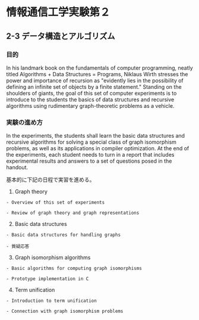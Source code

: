 # 情報通信工学実験第２

## 2-3 データ構造とアルゴリズム

### 目的

In his landmark book on the fundamentals of computer programming,
neatly titled Algorithms + Data Structures = Programs, Niklaus Wirth
stresses the power and importance of recursion as "evidently lies in
the possibility of defining an infinite set of objects by a finite
statement."  Standing on the shoulders of giants, the goal of this set
of computer experiments is to introduce to the students the basics of
data structures and recursive algorithms using rudimentary
graph-theoretic problems as a vehicle.

### 実験の進め方

In the experiments, the students shall learn the basic data structures
and recursive algorithms for solving a special class of graph
isomorphism problems, as well as its applications in compiler
optimization. At the end of the experiments, each student needs to
turn in a report that includes experimental results and answers to a
set of questions posed in the handout.

基本的に下記の日程で実習を進める。

  1. Graph theory

    - Overview of this set of experiments

    - Review of graph theory and graph representations

  2. Basic data structures

    - Basic data structures for handling graphs

    - 質疑応答

  3. Graph isomorphism algorithms

    - Basic algorithms for computing graph isomorphisms

    - Prototype implementation in C

  4. Term unification

    - Introduction to term unification

    - Connection with graph isomorphism problems
